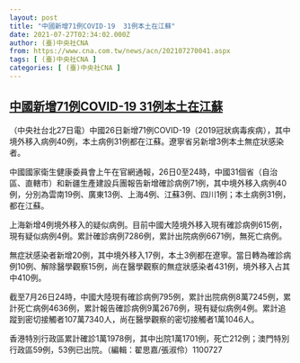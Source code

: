 ```yaml
---
layout: post
title: "中國新增71例COVID-19  31例本土在江蘇"
date: 2021-07-27T02:34:02.000Z
author: (臺)中央社CNA
from: https://www.cna.com.tw/news/acn/202107270041.aspx
tags: [ (臺)中央社CNA ]
categories: [ (臺)中央社CNA ]
---
```

<!--1627353242000-->
[中國新增71例COVID-19  31例本土在江蘇](https://www.cna.com.tw/news/acn/202107270041.aspx)
------

<div>
<div></div><div class="paragraph"><p>（中央社台北27日電）中國26日新增71例COVID-19（2019冠狀病毒疾病），其中境外移入病例40例，本土病例31例都在江蘇。遼寧省另新增3例本土無症狀感染者。</p><p>中國國家衛生健康委員會上午在官網通報，26日0至24時，中國31個省（自治區、直轄市）和新疆生產建設兵團報告新增確診病例71例，其中境外移入病例40例，分別為雲南19例、廣東13例、上海4例、江蘇3例、四川1例；本土病例31例，都在江蘇。</p><p>上海新增4例境外移入的疑似病例。目前中國大陸境外移入現有確診病例615例，現有疑似病例4例。累計確診病例7286例，累計出院病例6671例，無死亡病例。</p><p>無症狀感染者新增20例，其中境外移入17例，本土3例都在遼寧。當日轉為確診病例10例、解除醫學觀察15例，尚在醫學觀察的無症狀感染者431例，境外移入占其中410例。</p><p>截至7月26日24時，中國大陸現有確診病例795例，累計出院病例8萬7245例，累計死亡病例4636例，累計報告確診病例9萬2676例，現有疑似病例4例。累計追蹤到密切接觸者107萬7340人，尚在醫學觀察的密切接觸者1萬1046人。</p><p>香港特別行政區累計確診1萬1978例，其中出院1萬1701例，死亡212例；澳門特別行政區59例，53例已出院。（編輯：翟思嘉/張淑伶）1100727</p></div>
</div>
